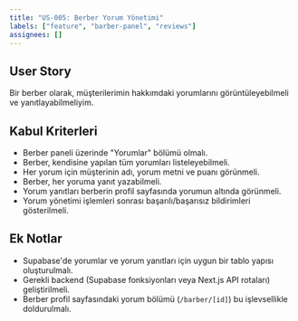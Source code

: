 ```yaml
---
title: "US-005: Berber Yorum Yönetimi"
labels: ["feature", "barber-panel", "reviews"]
assignees: []
---
```


## User Story

Bir berber olarak, müşterilerimin hakkımdaki yorumlarını görüntüleyebilmeli ve yanıtlayabilmeliyim.

## Kabul Kriterleri

*   Berber paneli üzerinde "Yorumlar" bölümü olmalı.
*   Berber, kendisine yapılan tüm yorumları listeleyebilmeli.
*   Her yorum için müşterinin adı, yorum metni ve puanı görünmeli.
*   Berber, her yoruma yanıt yazabilmeli.
*   Yorum yanıtları berberin profil sayfasında yorumun altında görünmeli.
*   Yorum yönetimi işlemleri sonrası başarılı/başarısız bildirimleri gösterilmeli.

## Ek Notlar

*   Supabase'de yorumlar ve yorum yanıtları için uygun bir tablo yapısı oluşturulmalı.
*   Gerekli backend (Supabase fonksiyonları veya Next.js API rotaları) geliştirilmeli.
*   Berber profil sayfasındaki yorum bölümü (`/barber/[id]`) bu işlevsellikle doldurulmalı.
